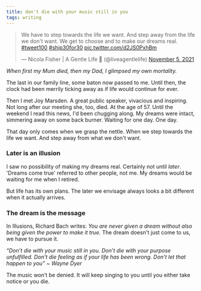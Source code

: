 ```yaml
---
title: don't die with your music still in you
tags: writing
---
```


<blockquote class="twitter-tweet"><p lang="en" dir="ltr">We have to step towards the life we want. And step away from the life we don&#39;t want. We get to choose and to make our dreams real. <a href="https://twitter.com/hashtag/tweet100?src=hash&amp;ref_src=twsrc%5Etfw">#tweet100</a> <a href="https://twitter.com/hashtag/ship30for30?src=hash&amp;ref_src=twsrc%5Etfw">#ship30for30</a> <a href="https://t.co/d2JS0PxhBm">pic.twitter.com/d2JS0PxhBm</a></p>&mdash; Nicola Fisher | A Gentle Life 🚢 (@liveagentlelife) <a href="https://twitter.com/liveagentlelife/status/1456742353188831236?ref_src=twsrc%5Etfw">November 5, 2021</a></blockquote> <script async src="https://platform.twitter.com/widgets.js" charset="utf-8"></script>

_When first my Mum died, then my Dad, I glimpsed my own mortality._

The last in our family line, some baton now passed to me. Until then, the clock had been merrily ticking away as if life would continue for ever.

Then I met Joy Marsden. A great public speaker, vivacious and inspiring. Not long after our meeting she, too, died. At the age of 57. Until the weekend I read this news, I'd been chugging along. My dreams were intact, simmering away on some back burner. Waiting for one day. One day.

That day only comes when we grasp the nettle. When we step towards the life we want. And step away from what we don't want.

### Later is an illusion

I saw no possibility of making my dreams real. Certainly not until _later_. 'Dreams come true' referred to other people, not me. My dreams would be waiting for me when I retired.

But life has its own plans. The later we envisage always looks a bit different when it actually arrives.

### The dream is the message

In Illusions, Richard Bach writes: _You are never given a dream without also being given the power to make it true._ The dream doesn't just come to us, we have to pursue it.

_“Don’t die with your music still in you. Don’t die with your purpose unfulfilled. Don’t die feeling as if your life has been wrong. Don’t let that happen to you” ~ Wayne Dyer_

The music won’t be denied. It will keep singing to you until you either take notice or you die.